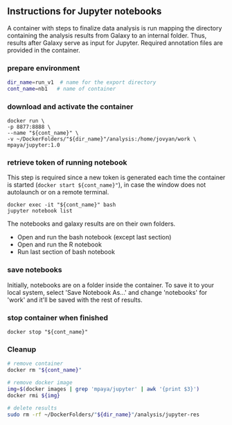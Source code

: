 ## Instructions for Jupyter notebooks
A container with steps to finalize data analysis is run mapping the directory containing the analysis results from Galaxy to an internal folder. Thus, results after Galaxy serve as input for Jupyter. Required annotation files are provided in the container.

### prepare environment
```bash
dir_name=run_v1  # name for the export directory
cont_name=nb1   # name of container
```

### download and activate the container
```
docker run \
-p 8877:8888 \
--name "${cont_name}" \
-v ~/DockerFolders/"${dir_name}"/analysis:/home/jovyan/work \
mpaya/jupyter:1.0
```

### retrieve token of running notebook
This step is required since a new token is generated each time the container is started (`docker start ${cont_name}"`), in case the window does not autolaunch or on a remote terminal.
```
docker exec -it "${cont_name}" bash
jupyter notebook list
```

The notebooks and galaxy results are on their own folders. 
* Open and run the bash notebook (except last section)
* Open and run the R notebook
* Run last section of bash notebook

### save notebooks
Initially, notebooks are on a folder inside the container. To save it to your local system, select 'Save Notebook As...' and change 'notebooks' for 'work' and it'll be saved with the rest of results.

### stop container when finished
```
docker stop "${cont_name}"
```

### Cleanup
```bash
# remove container
docker rm "${cont_name}"

# remove docker image
img=$(docker images | grep 'mpaya/jupyter' | awk '{print $3}')
docker rmi ${img}

# delete results
sudo rm -rf ~/DockerFolders/"${dir_name}"/analysis/jupyter-res
```

